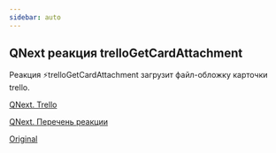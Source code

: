 ```yaml
---
sidebar: auto
---
```


## QNext реакция trelloGetCardAttachment

Реакция ⚡️trelloGetCardAttachment загрузит файл-обложку карточки trello.



[QNext. Trello](/docs-test/ph/admin/trello-about)

[QNext. Перечень реакции](/docs-test/ph/reactions)



[Original](https://telegra.ph/QNext-admin-reaction-trelloCreateCardAttachment-02-13)